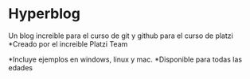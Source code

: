 # Hyperblog
Un blog increible para el curso de git y github para el curso de platzi
*Creado por el increible Platzi Team

*Incluye ejemplos en windows, linux y mac.
*Disponible para todas las edades

